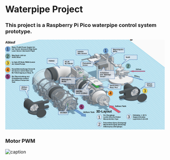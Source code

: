 # Waterpipe Project

### This project is a Raspberry Pi Pico waterpipe control system prototype.

![Kesselsteuerung](/images/Kessel.png)

### Motor PWM

<!-- blank line -->

![caption](videos/PWM_Motor.gif)